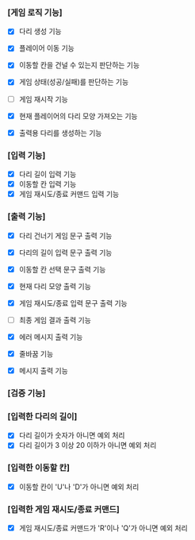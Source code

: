 ### [게임 로직 기능]
- [x] 다리 생성 기능
- [x] 플레이어 이동 기능
- [x] 이동할 칸을 건널 수 있는지 판단하는 기능
- [x] 게임 상태(성공/실패)를 판단하는 기능
- [ ] 게임 재시작 기능
- [x] 현재 플레이어의 다리 모양 가져오는 기능
- [x] 출력용 다리를 생성하는 기능


### [입력 기능]
- [x] 다리 길이 입력 기능
- [x] 이동할 칸 입력 기능
- [x] 게임 재시도/종료 커맨드 입력 기능

### [출력 기능]
- [x] 다리 건너기 게임 문구 출력 기능
- [x] 다리의 길이 입력 문구 출력 기능
- [x] 이동할 칸 선택 문구 출력 기능
- [x] 현재 다리 모양 출력 기능
- [x] 게임 재시도/종료 입력 문구 출력 기능
- [ ] 최종 게임 결과 출력 기능
- [x] 에러 메시지 출력 기능
- [x] 줄바꿈 기능
- [x] 메시지 출력 기능


### [검증 기능]
### [입력한 다리의 길이]
- [x] 다리 길이가 숫자가 아니면 예외 처리
- [x] 다리 길이가 3 이상 20 이하가 아니면 예외 처리

### [입력한 이동할 칸]
- [x] 이동할 칸이 'U'나 'D'가 아니면 예외 처리

### [입력한 게임 재시도/종료 커맨드]
- [x] 게임 재시도/종료 커맨드가 'R'이나 'Q'가 아니면 예외 처리
